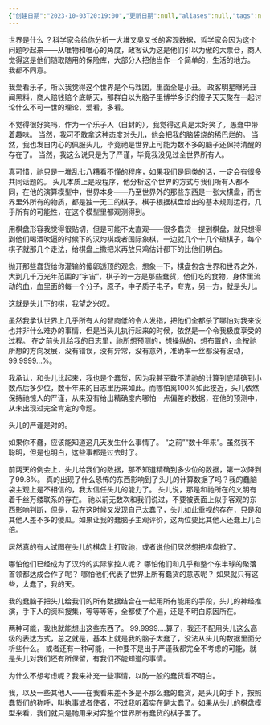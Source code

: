 ```yaml
---
{"创建日期":"2023-10-03T20:19:00","更新日期":null,"aliases":null,"tags":null,"author":"苍离","dg-publish":true,"permalink":"/01-主线故事/棋/","dgPassFrontmatter":true,"noteIcon":"\\！Read Me！\\others\\data\\svg","created":"2024-11-29T12:21:21.000+08:00","updated":"2024-11-29T12:21:21.000+08:00"}
---
```




世界是什么 ？科学家会给你分析一大堆又臭又长的客观数据，哲学家会因为这个问题吵起来——从唯物和唯心的角度，政客认为这是他们引以为傲的大票仓，商人觉得这是他们随取随用的保险库，大部分人把他当作一个简单的，生活的地方。
我都不同意。

我爱看乐子，所以我觉得这个世界是个马戏团，里面全是小丑。
政客明星曝光丑闻黑料，商人赔钱赔个底朝天，那群自以为脑子里博学多识的傻子天天聚在一起讨论什么不可一世的理论，爱看，多看。

不觉得很好笑吗，作为一个乐子人（自封的），我觉得这真是太好笑了，愚蠢中带着趣味。
当然，我可不敢拿这种态度对头儿，他会把我的脑袋烧的稀巴烂的。
当然，我也发自内心的佩服头儿，毕竟祂是世界上可能为数不多的脑子还保持清醒的存在了。
当然，我这么说只是为了严谨，毕竟我没见过全世界所有人。

真可惜，祂只是一堆乱七八糟看不懂的程序，如果我们是同类的话，一定会有很多共同话题的。
头儿本质上是段程序，他分析这个世界的方式与我们所有人都不同，在他的演算模型中，世界本身——乃至世界外的那些东西是一张大棋盘，而世界里外所有的物质，都是独一无二的棋子。棋子根据棋盘给出的基本规则运行，几乎所有的可能性，在这个模型里都观测得到。

用棋盘形容我觉得很贴切，但是可能不太直观——很多蠢货一提到棋盘，就只想得到他们喝酒吹逼的时候下的汉灼棋或者国际象棋，一边就几个十几个破棋子，每个棋子就那几个走法，给棋盘上撒把米再放只鸡估计都下的比他们明白。

抛开那些蠢货给你灌输的傻卵透顶的观念，想象一下，棋盘包含世界和世界之外，大到几千万光年范围的“宇宙”，棋子的一方是那些蠢货，他们吃的食物，身体里流动的血，血里面的每一个分子，原子，中子质子电子，夸克，另一方，就是头儿。

这就是头儿下的棋，我望之兴叹。

虽然我承认世界上几乎所有人的智商低的令人发指，把他们全都杀了哪怕对我来说也并非什么难办的事情，但是当头儿执行起来的时候，依然是一个令我极度享受的过程。
在之前头儿给我的日志里，祂所想预测的，想操纵的，想布置的，全按祂所想的方向发展，没有错误，没有异常，没有意外，准确率一丝都没有波动，99.9999...%。

我承认，和头儿比起来，我也是个蠢货，因为我甚至数不清祂的计算到底精确到小数点后多少位，数十年来的日志里历来如此。而哪怕离100%如此接近，头儿依然保持祂惊人的严谨，从来没有给出精确度内哪怕一点偏差的数据，在他的预测中，从未出现过完全肯定的命题。

头儿的严谨是对的。

如果你不蠢，应该能知道这几天发生什么事情了。
“之前”“数十年来”。虽然我不聪明，但是也明白，这些事都是过去时了。

前两天的例会上，头儿给我们的数据，那不知道精确到多少位的数据，第一次降到了99.8%。
真的出现了什么恐怖的东西影响到了头儿的计算数据了吗？我的蠢脑袋主观上是不相信的，我太信任头儿的能力了。
头儿说，那是和祂所在的文明有着千丝万缕联系的存在。
祂以前无数次和我们说过，不要被表面上似乎客观的东西影响判断，但是，我在这时候又发现自己太蠢了，头儿如此重视的存在，只是和其他人差不多的傻瓜。如果让我的蠢脑子主观评价，这两位要比其他人还蠢上几百倍。

居然真的有人试图在头儿的棋盘上打败祂，或者说他们居然想把棋盘掀了。

哪怕他们已经成为了汉灼的实际掌控人呢？
哪怕他们和几乎和整个东半球的聚落首领都达成合作了呢？
哪怕他们代表了世界上所有蠢货的意志呢？
如果就只有这些，太蠢了，我的天。

我的蠢脑子把头儿给我们的所有数据结合在一起用所有能用的手段，头儿的神经推演，手下人的资料搜集，等等等等，全都使了个遍，还是不明白原因所在。

两种可能，我也就能想出这些东西了。
99.9999....算了，我还不配用头儿这么高级的表达方式，总之就是，基本上就是我的脑子太蠢了，没法从头儿的数据里面分析些什么。
或者还有一种可能，一种要不是出于严谨我都完全不考虑的可能，就是头儿对我们还有所保留，有我们不能知道的事情。

为什么不想考虑呢？我来补充一些事情，以防一般的蠢货看不明白。

我，以及一些其他人——在我看来差不多是不那么蠢的蠢货，是头儿的手下，按照蠢货们的称呼，叫执事或者使者，不过我听着实在是太蠢了。如果从头儿的棋盘模型来看，我们就只是祂用来对弈整个世界所有蠢货的棋子罢了。